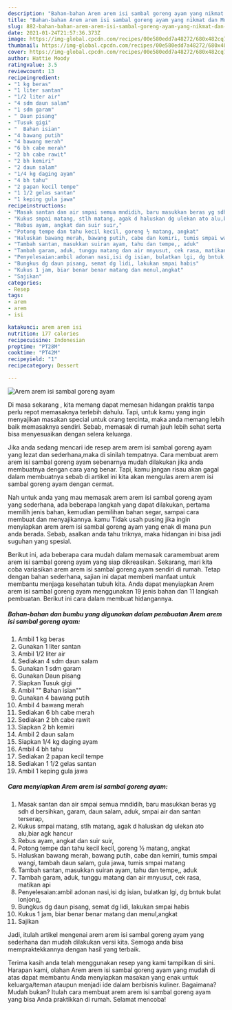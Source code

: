 ```yaml
---
description: "Bahan-bahan Arem arem isi sambal goreng ayam yang nikmat dan Mudah Dibuat"
title: "Bahan-bahan Arem arem isi sambal goreng ayam yang nikmat dan Mudah Dibuat"
slug: 882-bahan-bahan-arem-arem-isi-sambal-goreng-ayam-yang-nikmat-dan-mudah-dibuat
date: 2021-01-24T21:57:36.373Z
image: https://img-global.cpcdn.com/recipes/00e580edd7a48272/680x482cq70/arem-arem-isi-sambal-goreng-ayam-foto-resep-utama.jpg
thumbnail: https://img-global.cpcdn.com/recipes/00e580edd7a48272/680x482cq70/arem-arem-isi-sambal-goreng-ayam-foto-resep-utama.jpg
cover: https://img-global.cpcdn.com/recipes/00e580edd7a48272/680x482cq70/arem-arem-isi-sambal-goreng-ayam-foto-resep-utama.jpg
author: Hattie Moody
ratingvalue: 3.5
reviewcount: 13
recipeingredient:
- "1 kg beras"
- "1 liter santan"
- "1/2 liter air"
- "4 sdm daun salam"
- "1 sdm garam"
- " Daun pisang"
- "Tusuk gigi"
- "  Bahan isian"
- "4 bawang putih"
- "4 bawang merah"
- "6 bh cabe merah"
- "2 bh cabe rawit"
- "2 bh kemiri"
- "2 daun salam"
- "1/4 kg daging ayam"
- "4 bh tahu"
- "2 papan kecil tempe"
- "1 1/2 gelas santan"
- "1 keping gula jawa"
recipeinstructions:
- "Masak santan dan air smpai semua mndidih, baru masukkan beras yg sdh d bersihkan, garam, daun salam, aduk, smpai air dan santan terserap,"
- "Kukus smpai matang, stlh matang, agak d haluskan dg ulekan ato alu,biar agk hancur"
- "Rebus ayam, angkat dan suir suir,"
- "Potong tempe dan tahu kecil kecil, goreng ½ matang, angkat"
- "Haluskan bawang merah, bawang putih, cabe dan kemiri, tumis smpai wangi, tambah daun salam, gula jawa, tumis smpai matang"
- "Tambah santan, masukkan suiran ayam, tahu dan tempe,, aduk"
- "Tambah garam, aduk, tunggu matang dan air mnyusut, cek rasa, matikan api"
- "Penyelesaian:ambil adonan nasi,isi dg isian, bulatkan lgi, dg bntuk bulat lonjong,"
- "Bungkus dg daun pisang, semat dg lidi, lakukan smpai habis"
- "Kukus 1 jam, biar benar benar matang dan menul,angkat"
- "Sajikan"
categories:
- Resep
tags:
- arem
- arem
- isi

katakunci: arem arem isi 
nutrition: 177 calories
recipecuisine: Indonesian
preptime: "PT28M"
cooktime: "PT42M"
recipeyield: "1"
recipecategory: Dessert

---
```



![Arem arem isi sambal goreng ayam](https://img-global.cpcdn.com/recipes/00e580edd7a48272/680x482cq70/arem-arem-isi-sambal-goreng-ayam-foto-resep-utama.jpg)

Di masa  sekarang , kita memang dapat memesan hidangan praktis tanpa perlu repot memasaknya terlebih dahulu. Tapi, untuk kamu yang ingin menyajikan masakan special untuk orang tercinta, maka anda memang lebih baik memasaknya sendiri. Sebab, memasak di rumah jauh lebih sehat serta bisa menyesuaikan dengan selera keluarga.

Jika anda sedang mencari ide resep arem arem isi sambal goreng ayam yang lezat dan sederhana,maka di sinilah tempatnya. Cara membuat arem arem isi sambal goreng ayam  sebenarnya mudah dilakukan jika anda membuatnya dengan cara yang benar. Tapi, kamu jangan risau akan gagal dalam membuatnya 
sebab di artikel ini kita akan mengulas arem arem isi sambal goreng ayam dengan cermat.  



Nah untuk anda yang mau memasak arem arem isi sambal goreng ayam yang sederhana, ada beberapa langkah yang dapat dilakukan, pertama memilih jenis bahan, kemudian pemilihan bahan segar, sampai cara membuat dan menyajikannya. kamu Tidak usah pusing jika ingin menyiapkan arem arem isi sambal goreng ayam yang enak di mana pun anda berada. Sebab, asalkan anda  tahu triknya, maka hidangan ini bisa jadi suguhan yang spesial.

Berikut ini, ada beberapa cara mudah dalam memasak caramembuat arem arem isi sambal goreng ayam yang siap dikreasikan. Sekarang, mari kita coba variasikan arem arem isi sambal goreng ayam sendiri di rumah. Tetap dengan bahan sederhana, sajian ini dapat memberi manfaat untuk membantu menjaga kesehatan tubuh kita. Anda dapat menyiapkan Arem arem isi sambal goreng ayam menggunakan 19 jenis bahan dan 11 langkah pembuatan. Berikut ini cara dalam membuat hidangannya.

<!--inarticleads1-->

##### Bahan-bahan dan bumbu yang digunakan dalam pembuatan Arem arem isi sambal goreng ayam:

1. Ambil 1 kg beras
1. Gunakan 1 liter santan
1. Ambil 1/2 liter air
1. Sediakan 4 sdm daun salam
1. Gunakan 1 sdm garam
1. Gunakan  Daun pisang
1. Siapkan Tusuk gigi
1. Ambil  &#34;&#34; Bahan isian&#34;&#34;
1. Gunakan 4 bawang putih
1. Ambil 4 bawang merah
1. Sediakan 6 bh cabe merah
1. Sediakan 2 bh cabe rawit
1. Siapkan 2 bh kemiri
1. Ambil 2 daun salam
1. Siapkan 1/4 kg daging ayam
1. Ambil 4 bh tahu
1. Sediakan 2 papan kecil tempe
1. Sediakan 1 1/2 gelas santan
1. Ambil 1 keping gula jawa




<!--inarticleads2-->

##### Cara menyiapkan Arem arem isi sambal goreng ayam:

1. Masak santan dan air smpai semua mndidih, baru masukkan beras yg sdh d bersihkan, garam, daun salam, aduk, smpai air dan santan terserap,
1. Kukus smpai matang, stlh matang, agak d haluskan dg ulekan ato alu,biar agk hancur
1. Rebus ayam, angkat dan suir suir,
1. Potong tempe dan tahu kecil kecil, goreng ½ matang, angkat
1. Haluskan bawang merah, bawang putih, cabe dan kemiri, tumis smpai wangi, tambah daun salam, gula jawa, tumis smpai matang
1. Tambah santan, masukkan suiran ayam, tahu dan tempe,, aduk
1. Tambah garam, aduk, tunggu matang dan air mnyusut, cek rasa, matikan api
1. Penyelesaian:ambil adonan nasi,isi dg isian, bulatkan lgi, dg bntuk bulat lonjong,
1. Bungkus dg daun pisang, semat dg lidi, lakukan smpai habis
1. Kukus 1 jam, biar benar benar matang dan menul,angkat
1. Sajikan




Jadi, itulah artikel mengenai  arem arem isi sambal goreng ayam  yang sederhana dan mudah dilakukan versi kita. Semoga anda bisa mempraktekkannya dengan hasil yang terbaik. 

Terima kasih anda telah menggunakan resep yang kami tampilkan di sini. Harapan kami, olahan  Arem arem isi sambal goreng ayam yang mudah di atas dapat membantu Anda menyiapkan masakan yang enak untuk keluarga/teman ataupun menjadi ide dalam berbisnis kuliner. Bagaimana? Mudah bukan? Itulah cara membuat arem arem isi sambal goreng ayam yang bisa Anda praktikkan di rumah. Selamat mencoba!

